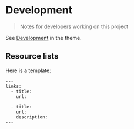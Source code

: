 # Development
> Notes for developers working on this project

See [Development](https://github.com/MichaelCurrin/minima/blob/master/docs/development.md) in the theme.


## Resource lists

Here is a template:

```liquid
---
links:
  - title:
    url:

  - title:
    url:
    description:
---
```
